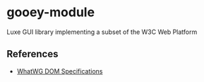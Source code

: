 # gooey-module

Luxe GUI library implementing a subset of the W3C Web Platform

## References

- [WhatWG DOM Specifications](https://dom.spec.whatwg.org)
